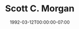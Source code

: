 ---
title: Scott C. Morgan
date: 1992-03-12T00:00:00-07:00
tags:
  - eagle
description:
draft: false
---